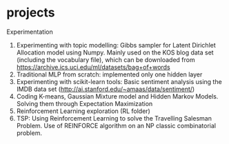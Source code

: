 # projects
Experimentation

1. Experimenting with topic modelling: Gibbs sampler for Latent Dirichlet Allocation model using Numpy. Mainly used on the KOS blog data set (including the vocabulary file), which can be downloaded from https://archive.ics.uci.edu/ml/datasets/bag+of+words
2. Traditional MLP from scratch: implemented only one hidden layer
3. Experimenting with scikit-learn tools: Basic sentiment analysis using the IMDB data set (http://ai.stanford.edu/~amaas/data/sentiment/)
4. Coding K-means, Gaussian Mixture model and Hidden Markov Models. Solving them through Expectation Maximization
5. Reinforcement Learning exploration (RL folder)
6. TSP: Using Reinforcement Learning to solve the Travelling Salesman Problem. Use of REINFORCE algorithm on an NP classic combinatorial problem.
